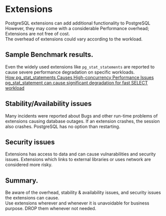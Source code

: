 # Extensions 
PostgreSQL extensions can add additional functionality to PostgreSQL  
However, they may come with a considerable Performance overhead; Extensions are not free of cost.  
The overhead of extensions could vary according to the workload.

## Sample Benchmark results.
Even the widely used extensions like `pg_stat_statements` are reported to cause severe performance degradation on specific workloads.  
[How pg_stat_statements Causes High-concurrency Performance Issues](https://www.alibabacloud.com/blog/postgresql-v12-how-pg-stat-statements-causes-high-concurrency-performance-issues_597790)  
[pg_stat_statement can cause significant degradation for fast SELECT workload](https://www.linkedin.com/posts/samokhvalov_postgresql-activity-7211431755403210752-bUNx/)  


## Stability/Availability issues
Many incidents were reported about Bugs and other run-time problems of extensions causing database outages. If an extension crashes, the session also crashes. PostgreSQL has no option than restarting. 

## Security issues
Extensions has access to data and can cause vulnarabilities and security issues.
Extensions which links to external libraries or uses network are considered more risky.

## Summary.
Be aware of the overhead, stability & availability issues, and security issues the extensions can cause.  
Use extensions wherever and whenever it is unavoidable for business purpose.
DROP them whenever not needed.


